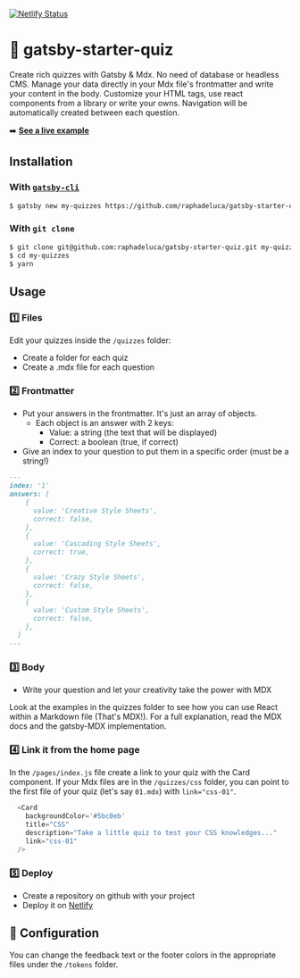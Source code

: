 [![Netlify Status](https://api.netlify.com/api/v1/badges/b6e54a57-aa24-436f-be39-f075b842f3bb/deploy-status)](https://app.netlify.com/sites/inspiring-kare-1888f6/deploys)

# :grapes: gatsby-starter-quiz
Create rich quizzes with Gatsby & Mdx. No need of database or headless CMS. Manage your data directly in your Mdx file's frontmatter and write your content in the body. Customize your HTML tags, use react components from a library or write your owns. Navigation will be automatically created between each question.

➡️ **[See a live example](https://gatsby-starter-quiz.netlify.com//)**

## Installation

### With [`gatsby-cli`](https://www.npmjs.com/package/gatsby-cli)

```bash
$ gatsby new my-quizzes https://github.com/raphadeluca/gatsby-starter-quiz
```

### With `git clone`

```bash
$ git clone git@github.com:raphadeluca/gatsby-starter-quiz.git my-quizzes
$ cd my-quizzes
$ yarn
```

## Usage

### :one: Files
Edit your quizzes inside the `/quizzes` folder:
- Create a folder for each quiz
- Create a .mdx file for each question

### :two: Frontmatter
- Put your answers in the frontmatter. It's just an array of objects.
  - Each object is an answer with 2 keys:
    - Value: a string (the text that will be displayed)
    - Correct: a boolean (true, if correct)
- Give an index to your question to put them in a specific order (must be a string!)

```md
---
index: '1'
answers: [
    {
      value: 'Creative Style Sheets',
      correct: false,
    },
    {
      value: 'Cascading Style Sheets',
      correct: true,
    },
    {
      value: 'Crazy Style Sheets',
      correct: false,
    },
    {
      value: 'Custom Style Sheets',
      correct: false,
    },
  ]
---
```

### :three: Body
- Write your question and let your creativity take the power with MDX

Look at the examples in the quizzes folder to see how you can use React within a Markdown file (That's MDX!).
For a full explanation, read the MDX docs and the gatsby-MDX implementation.

### :four: Link it from the home page

In the `/pages/index.js` file create a link to your quiz with the Card component. If your Mdx files are in the `/quizzes/css` folder, you can point to the first file of your quiz (let's say `01.mdx`) with `link="css-01"`.
```js
  <Card
    backgroundColor='#5bc0eb'
    title="CSS"
    description="Take a little quiz to test your CSS knowledges..."
    link="css-01"
  />
```

### :five: Deploy
- Create a repository on github with your project
- Deploy it on [Netlify](https://www.netlify.com/)

## :art: Configuration
You can change the feedback text or the footer colors in the appropriate files under the `/tokens` folder.
